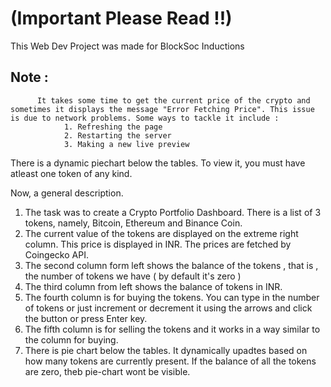 # (Important Please Read !!) 

This Web Dev Project was made for BlockSoc Inductions

## Note : 
          It takes some time to get the current price of the crypto and sometimes it displays the message "Error Fetching Price". This issue is due to network problems. Some ways to tackle it include :
                1. Refreshing the page
                2. Restarting the server
                3. Making a new live preview
                
There is a dynamic piechart below the tables. To view it, you must have atleast one token of any kind.

Now, a general description.

1. The task was to create a Crypto Portfolio Dashboard. There is a list of 3 tokens, namely, Bitcoin, Ethereum and Binance Coin. 
2. The current value of the tokens are displayed on the extreme right column. This price is displayed in INR. The prices are fetched by Coingecko API.
3. The second column form left shows the balance of the tokens , that is , the number of tokens we have ( by default it's zero )
4. The third column from left shows the balance of tokens in INR.
5. The fourth column is for buying the tokens. You can type in the number of tokens or just increment or decrement it using the arrows and click the button or press Enter key.
6. The fifth column is for selling the tokens and it works in a way similar to the column for buying.
7. There is pie chart below the tables. It dynamically upadtes based on how many tokens are currently present. If the balance of all the tokens are zero, theb pie-chart wont be visible.
